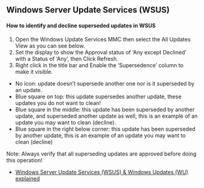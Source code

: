 ## Windows Server Update Services (WSUS)
 
 #### How to identify and decline superseded updates in WSUS
1. Open the Windows Update Services MMC then select the All Updates View as you can see below.
1. Set the display to show the Approval status of ‘Any except Declined’ with a Status of ‘Any’, then  Click Refresh.
1. Right click in the title bar and  Enable the ‘Supersedence’ column to make it visible.
* No icon: update doesn’t supersede another one nor is it superseded by an update.
* Blue square on top: this update supersedes another update, these updates you do not want to clean!
* Blue square in the middle: this update has been superseded by another update, and superseded another update as well, this is an example of an update you may want to clean (decline).
* Blue square in the right below corner: this update has been superseded by another update, this is an example of an update you may want to clean (decline)
 
 Note: Always verify that all superseding updates are approved before doing this operation!
 
 
 
 
 - [Windows Server Update Services (WSUS) & Windows Updates (WU) explained](https://docs.google.com/document/d/1JRByXOwB0qKXjh2qwyq-ob33PsbK9o3wrIe7l60WoTU)
<br />
